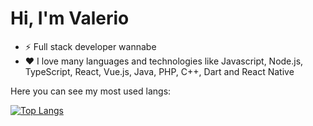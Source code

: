 # Hi, I'm Valerio
- :zap: Full stack developer wannabe
- :heart: I love many languages and technologies like Javascript, Node.js, TypeScript, React, Vue.js, Java, PHP, C++, Dart and React Native

Here you can see my most used langs:

[![Top Langs](https://github-readme-stats.vercel.app/api/top-langs/?username=258ms)](https://github.com/anuraghazra/github-readme-stats)
